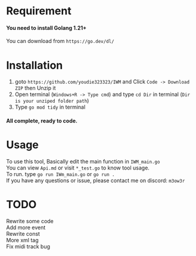 # Requirement
#### You need to install Golang 1.21+  
You can download from `https://go.dev/dl/`
# Installation
1. goto `https://github.com/youdie323323/IWM` and Click `Code -> Download ZIP` then Unzip it
2. Open terminal (`Windows+R -> Type cmd`) and type `cd Dir` in terminal (`Dir is your unziped folder path`)
3. Type `go mod tidy` in terminal
#### All complete, ready to code.

# Usage
To use this tool, Basically edit the main function in `IWM_main.go`  
You can view `Api.md` or visit `*_test.go` to know tool usage.  
To run. type `go run IWm_main.go` or `go run .`  
If you have any questions or issue, please contact me on discord: `m3ow3r`  

# TODO
Rewrite some code  
Add more event  
Rewrite const  
More xml tag  
Fix midi track bug
